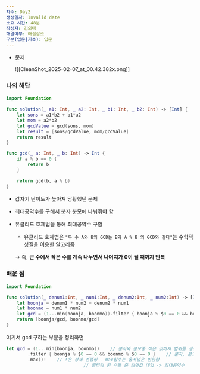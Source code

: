 ```yaml
---
차수: Day2
생성일자: Invalid date
소요 시간: 48분
작성자: 김의택
해결여부: 해설참조
구분(입문|기초): 입문
---
```

- 문제
    
    ![[CleanShot_2025-02-07_at_00.42.382x.png]]
    

### 나의 해답

```Swift
import Foundation

func solution(_ a1: Int, _ a2: Int, _ b1: Int, _ b2: Int) -> [Int] {
    let sons = a1*b2 + b1*a2
    let mom = a2*b2
    let gcdValue = gcd(sons, mom)
    let result = [sons/gcdValue, mom/gcdValue]
    return result
}

func gcd(_ a: Int, _ b: Int) -> Int {
    if a % b == 0 {
        return b
    } 

    return gcd(b, a % b)
}
```

- 갑자기 난이도가 높아져 당황했던 문제
- 최대공약수를 구해서 분자 분모에 나눠줘야 함
- 유클리드 호제법을 통해 최대공약수 구함
    
    - 유클리드 호제법은 `"두 수 A와 B의 GCD는 B와 A % B 의 GCD와 같다"`는 수학적 성질을 이용한 알고리즘
    
    → 즉, **큰 수에서 작은 수를 계속 나누면서 나머지가 0이 될 때까지 반복**
    

  

  

  

### 배운 점

```Swift
import Foundation

func solution(_ denum1:Int, _ num1:Int, _ denum2:Int, _ num2:Int) -> [Int] {
    let boonja = denum1 * num2 + denum2 * num1
    let boonmo = num1 * num2
    let gcd = (1...min(boonja, boonmo)).filter { boonja % $0 == 0 && boonmo % $0 == 0 }.max()!
    return [boonja/gcd, boonmo/gcd]
}
```

  

여기서 gcd 구하는 부분을 정리하면

```Swift
let gcd = (1...min(boonja, boonmo))    // 분자와 분모중 작은 값까지 범위를 생성
		.filter { boonja % $0 == 0 && boonmo % $0 == 0 }    // 분자, 분모 모두 나눌수 있는 숫자들 필터링
		.max()!    // !은 강제 언랩핑 - max함수는 옵셔널은 반환함
							 // 필터링 된 수들 중 최댓값 대입 -> 최대공약수
```